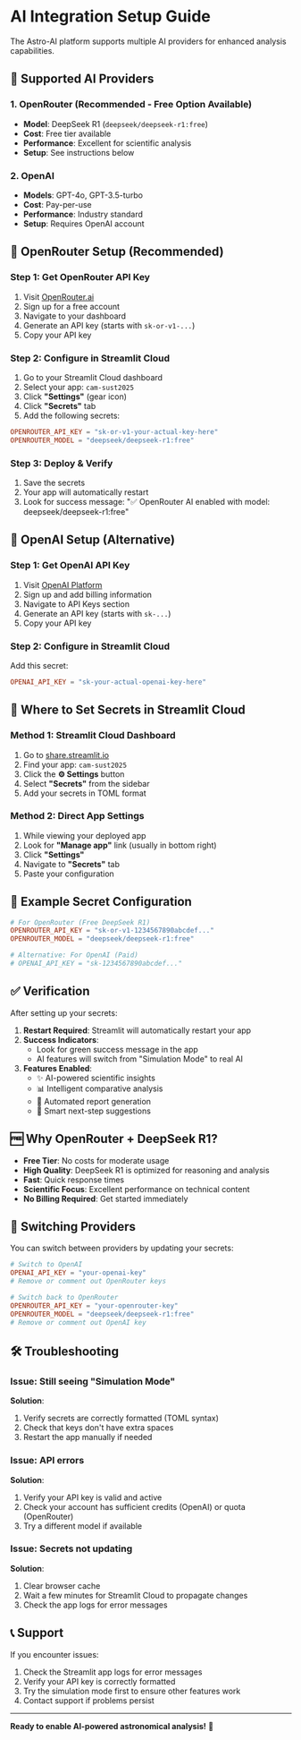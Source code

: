 # AI Integration Setup Guide

The Astro-AI platform supports multiple AI providers for enhanced analysis capabilities.

## 🤖 **Supported AI Providers**

### 1. OpenRouter (Recommended - Free Option Available)
- **Model**: DeepSeek R1 (`deepseek/deepseek-r1:free`)
- **Cost**: Free tier available
- **Performance**: Excellent for scientific analysis
- **Setup**: See instructions below

### 2. OpenAI
- **Models**: GPT-4o, GPT-3.5-turbo
- **Cost**: Pay-per-use
- **Performance**: Industry standard
- **Setup**: Requires OpenAI account

## 🔧 **OpenRouter Setup (Recommended)**

### Step 1: Get OpenRouter API Key
1. Visit [OpenRouter.ai](https://openrouter.ai/)
2. Sign up for a free account
3. Navigate to your dashboard
4. Generate an API key (starts with `sk-or-v1-...`)
5. Copy your API key

### Step 2: Configure in Streamlit Cloud
1. Go to your Streamlit Cloud dashboard
2. Select your app: `cam-sust2025`
3. Click **"Settings"** (gear icon)
4. Click **"Secrets"** tab
5. Add the following secrets:

```toml
OPENROUTER_API_KEY = "sk-or-v1-your-actual-key-here"
OPENROUTER_MODEL = "deepseek/deepseek-r1:free"
```

### Step 3: Deploy & Verify
1. Save the secrets
2. Your app will automatically restart
3. Look for success message: "✅ OpenRouter AI enabled with model: deepseek/deepseek-r1:free"

## 🔧 **OpenAI Setup (Alternative)**

### Step 1: Get OpenAI API Key
1. Visit [OpenAI Platform](https://platform.openai.com/)
2. Sign up and add billing information
3. Navigate to API Keys section
4. Generate an API key (starts with `sk-...`)
5. Copy your API key

### Step 2: Configure in Streamlit Cloud
Add this secret:

```toml
OPENAI_API_KEY = "sk-your-actual-openai-key-here"
```

## 📍 **Where to Set Secrets in Streamlit Cloud**

### Method 1: Streamlit Cloud Dashboard
1. Go to [share.streamlit.io](https://share.streamlit.io/)
2. Find your app: `cam-sust2025`
3. Click the **⚙️ Settings** button
4. Select **"Secrets"** from the sidebar
5. Add your secrets in TOML format

### Method 2: Direct App Settings
1. While viewing your deployed app
2. Look for **"Manage app"** link (usually in bottom right)
3. Click **"Settings"**
4. Navigate to **"Secrets"** tab
5. Paste your configuration

## 🎯 **Example Secret Configuration**

```toml
# For OpenRouter (Free DeepSeek R1)
OPENROUTER_API_KEY = "sk-or-v1-1234567890abcdef..."
OPENROUTER_MODEL = "deepseek/deepseek-r1:free"

# Alternative: For OpenAI (Paid)
# OPENAI_API_KEY = "sk-1234567890abcdef..."
```

## ✅ **Verification**

After setting up your secrets:

1. **Restart Required**: Streamlit will automatically restart your app
2. **Success Indicators**: 
   - Look for green success message in the app
   - AI features will switch from "Simulation Mode" to real AI
3. **Features Enabled**:
   - ✨ AI-powered scientific insights
   - 📊 Intelligent comparative analysis  
   - 📝 Automated report generation
   - 🎯 Smart next-step suggestions

## 🆓 **Why OpenRouter + DeepSeek R1?**

- **Free Tier**: No costs for moderate usage
- **High Quality**: DeepSeek R1 is optimized for reasoning and analysis
- **Fast**: Quick response times
- **Scientific Focus**: Excellent performance on technical content
- **No Billing Required**: Get started immediately

## 🔄 **Switching Providers**

You can switch between providers by updating your secrets:

```toml
# Switch to OpenAI
OPENAI_API_KEY = "your-openai-key"
# Remove or comment out OpenRouter keys

# Switch back to OpenRouter  
OPENROUTER_API_KEY = "your-openrouter-key"
OPENROUTER_MODEL = "deepseek/deepseek-r1:free"
# Remove or comment out OpenAI key
```

## 🛠️ **Troubleshooting**

### Issue: Still seeing "Simulation Mode"
**Solution**: 
1. Verify secrets are correctly formatted (TOML syntax)
2. Check that keys don't have extra spaces
3. Restart the app manually if needed

### Issue: API errors
**Solution**:
1. Verify your API key is valid and active
2. Check your account has sufficient credits (OpenAI) or quota (OpenRouter)
3. Try a different model if available

### Issue: Secrets not updating
**Solution**:
1. Clear browser cache
2. Wait a few minutes for Streamlit Cloud to propagate changes
3. Check the app logs for error messages

## 📞 **Support**

If you encounter issues:
1. Check the Streamlit app logs for error messages
2. Verify your API key is correctly formatted
3. Try the simulation mode first to ensure other features work
4. Contact support if problems persist

---

**Ready to enable AI-powered astronomical analysis!** 🚀